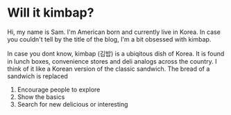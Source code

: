 # Will it kimbap?

<!-- Self Introduction -->

Hi, my name is Sam. I'm American born and currently live in Korea. In case you couldn't tell by the title of the blog, I'm a bit obsessed with kimbap.

<!-- Kimbap Introduction -->

In case you dont know, kimbap (김밥) is a ubiqitous dish of Korea. It is found in lunch boxes, convenience stores and deli analogs across the country. I think of it like a Korean version of the classic sandwich. The bread of a sandwich is replaced 
 
<!-- Goals -->

1. Encourage people to explore 
2. Show the basics
3. Search for new delicious or interesting


<!-- Recipes -->
